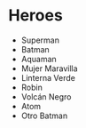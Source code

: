 # Heroes

* Superman
* Batman
* Aquaman
* Mujer Maravilla
* Linterna Verde
* Robin
* Volcán Negro
* Atom
* Otro Batman